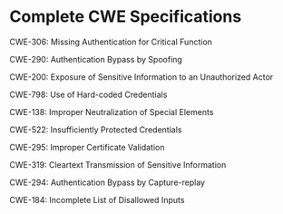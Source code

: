 

# Complete CWE Specifications

CWE-306: Missing Authentication for Critical Function

CWE-290: Authentication Bypass by Spoofing

CWE-200: Exposure of Sensitive Information to an Unauthorized Actor

CWE-798: Use of Hard-coded Credentials

CWE-138: Improper Neutralization of Special Elements

CWE-522: Insufficiently Protected Credentials

CWE-295: Improper Certificate Validation

CWE-319: Cleartext Transmission of Sensitive Information

CWE-294: Authentication Bypass by Capture-replay

CWE-184: Incomplete List of Disallowed Inputs